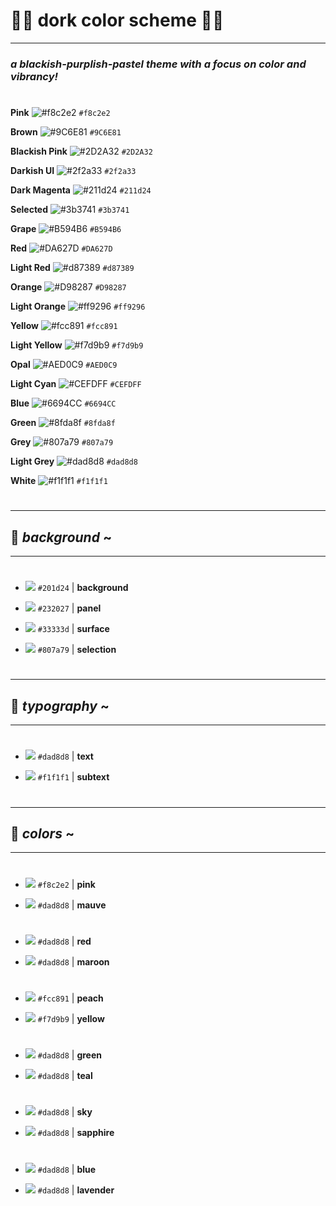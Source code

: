 # :saxophone::bug: **dork color scheme** :saxophone::bug:
---
 ### *a blackish-purplish-pastel theme with a focus on color and vibrancy!*
#
**Pink** ![#f8c2e2](https://via.placeholder.com/20/f8c2e2/000000?text=+) `#f8c2e2`

**Brown** ![#9C6E81](https://via.placeholder.com/20/9C6E81/000000?text=+) `#9C6E81`

**Blackish Pink** ![#2D2A32](https://via.placeholder.com/20/2D2A32/000000?text=+) `#2D2A32`

**Darkish UI** ![#2f2a33](https://via.placeholder.com/20/2f2a33/000000?text=+) `#2f2a33`

**Dark Magenta** ![#211d24](https://via.placeholder.com/20/211d24/000000?text=+) `#211d24`

**Selected** ![#3b3741](https://via.placeholder.com/20/3b3741/000000?text=+) `#3b3741`

**Grape** ![#B594B6](https://via.placeholder.com/20/B594B6/000000?text=+) `#B594B6`

**Red** ![#DA627D](https://via.placeholder.com/20/DA627D/000000?text=+) `#DA627D`

**Light Red** ![#d87389](https://via.placeholder.com/20/d87389/000000?text=+) `#d87389`

**Orange** ![#D98287](https://via.placeholder.com/20/D98287/000000?text=+) `#D98287`

**Light Orange** ![#ff9296](https://via.placeholder.com/20/ff9296/000000?text=+) `#ff9296`

**Yellow** ![#fcc891](https://via.placeholder.com/20/fcc891/000000?text=+) `#fcc891`

**Light Yellow** ![#f7d9b9](https://via.placeholder.com/20/f7d9b9/000000?text=+) `#f7d9b9`

**Opal** ![#AED0C9](https://via.placeholder.com/20/AED0C9/000000?text=+) `#AED0C9`

**Light Cyan** ![#CEFDFF](https://via.placeholder.com/20/CEFDFF/000000?text=+) `#CEFDFF`

**Blue** ![#6694CC](https://via.placeholder.com/20/6694CC/000000?text=+) `#6694CC`

**Green** ![#8fda8f](https://via.placeholder.com/20/8fda8f/000000?text=+) `#8fda8f`

**Grey** ![#807a79](https://via.placeholder.com/20/807a79/000000?text=+) `#807a79`

**Light Grey** ![#dad8d8](https://via.placeholder.com/20/dad8d8/000000?text=+) `#dad8d8`

**White** ![#f1f1f1](https://via.placeholder.com/20/f1f1f1/000000?text=+) `#f1f1f1`

#
---
## :octopus: _background_ ~
---
#

* ![](https://via.placeholder.com/20/201d24/000000?text=+) `#201d24` | **background**

* ![](https://via.placeholder.com/20/232027/000000?text=+) `#232027` | **panel**

* ![](https://via.placeholder.com/20/33333d/000000?text=+) `#33333d` | **surface**

* ![](https://via.placeholder.com/20/807a79/000000?text=+) `#807a79` | **selection**

# 
---
## :bread: _typography_ ~
---
#

* ![](https://via.placeholder.com/20/f1f1f1/000000?text=+) `#dad8d8` | **text**

* ![](https://via.placeholder.com/20/dad8d8/000000?text=+) `#f1f1f1` | **subtext**

#
---
## :cherry_blossom: _colors_ ~
---
#

* ![](https://via.placeholder.com/20/f8c2e2/000000?text=+) `#f8c2e2` | **pink**

* ![](https://via.placeholder.com/20/dad8d8/000000?text=+) `#dad8d8` | **mauve**

#

* ![](https://via.placeholder.com/20/dad8d8/000000?text=+) `#dad8d8` | **red**

* ![](https://via.placeholder.com/20/dad8d8/000000?text=+) `#dad8d8` | **maroon**
#

* ![](https://via.placeholder.com/20/fcc891/000000?text=+) `#fcc891` | **peach**

* ![](https://via.placeholder.com/20/f7d9b9/000000?text=+) `#f7d9b9` | **yellow**

#

* ![](https://via.placeholder.com/20/dad8d8/000000?text=+) `#dad8d8` | **green**

* ![](https://via.placeholder.com/20/dad8d8/000000?text=+) `#dad8d8` | **teal**

#

* ![](https://via.placeholder.com/20/dad8d8/000000?text=+) `#dad8d8` | **sky**

* ![](https://via.placeholder.com/20/dad8d8/000000?text=+) `#dad8d8` | **sapphire**

#

* ![](https://via.placeholder.com/20/dad8d8/000000?text=+) `#dad8d8` | **blue**

* ![](https://via.placeholder.com/20/dad8d8/000000?text=+) `#dad8d8` | **lavender**
